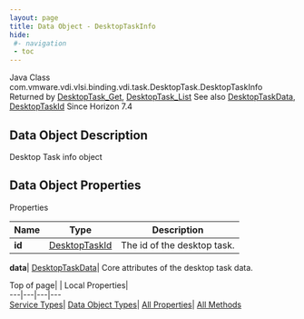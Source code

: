 ```yaml
---
layout: page
title: Data Object - DesktopTaskInfo
hide:
 #- navigation
 - toc
---
```






Java Class
    com.vmware.vdi.vlsi.binding.vdi.task.DesktopTask.DesktopTaskInfo
Returned by
     [DesktopTask_Get](vdi.task.DesktopTask.md#get), [DesktopTask_List](vdi.task.DesktopTask.md#list)
See also
     [DesktopTaskData](vdi.task.DesktopTask.DesktopTaskData.md), [DesktopTaskId](vdi.entity.DesktopTaskId.md)
Since 
    Horizon 7.4

## Data Object Description 

Desktop Task info object 

## Data Object Properties

Properties

Name |  Type |  Description   
---|---|---  
**id**| [DesktopTaskId](vdi.entity.DesktopTaskId.md)|  The id of the desktop task.   
  
**data**| [DesktopTaskData](vdi.task.DesktopTask.DesktopTaskData.md)|  Core attributes of the desktop task data.   
  
  
  
Top of page| | Local Properties|   
---|---|---|---  
[Service Types](index-mo_types.md)| [Data Object Types](index-do_types.md)| [All Properties](index-properties.md)| [All Methods](index-methods.md)  
  
  

